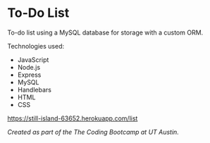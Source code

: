# To-Do List

To-do list using a MySQL database for storage with a custom ORM.

Technologies used:

* JavaScript
* Node.js
* Express
* MySQL
* Handlebars
* HTML
* CSS

https://still-island-63652.herokuapp.com/list

*Created as part of the The Coding Bootcamp at UT Austin.* 
